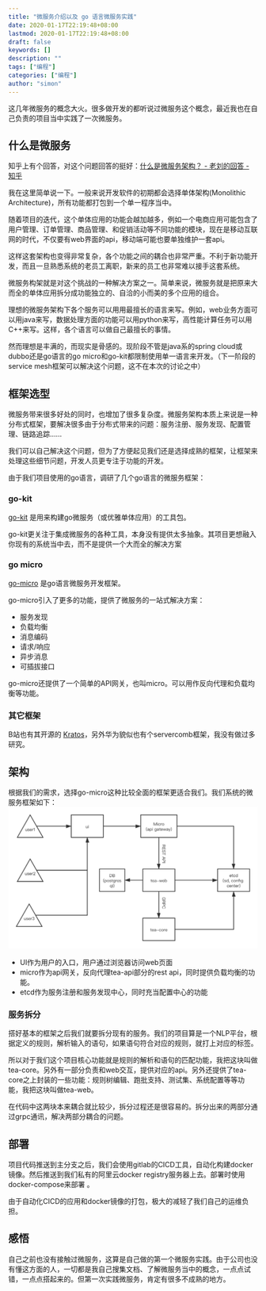 ```yaml
---
title: "微服务介绍以及 go 语言微服务实践"
date: 2020-01-17T22:19:48+08:00
lastmod: 2020-01-17T22:19:48+08:00
draft: false
keywords: []
description: ""
tags: ["编程"]
categories: ["编程"]
author: "simon"
---
```


这几年微服务的概念大火。很多做开发的都听说过微服务这个概念，最近我也在自己负责的项目当中实践了一次微服务。

## 什么是微服务

知乎上有个回答，对这个问题回答的挺好：[什么是微服务架构？ - 老刘的回答 - 知乎](https://www.zhihu.com/question/65502802/answer/802678798)

我在这里简单说一下。一般来说开发软件的初期都会选择单体架构(Monolithic Architecture)，所有功能都打包到一个单一程序当中。

随着项目的迭代，这个单体应用的功能会越加越多，例如一个电商应用可能包含了用户管理、订单管理、商品管理、和促销活动等不同功能的模块，现在是移动互联网的时代，不仅要有web界面的api，移动端可能也要单独维护一套api。

这样这套架构也变得非常复杂，各个功能之间的耦合也非常严重。不利于新功能开发，而且一旦熟悉系统的老员工离职，新来的员工也非常难以接手这套系统。

微服务构架就是对这个挑战的一种解决方案之一。简单来说，微服务就是把原来大而全的单体应用拆分成功能独立的、自洽的小而美的多个应用的组合。

理想的微服务架构下各个服务可以用用最擅长的语言来写。例如，web业务方面可以用java来写，数据处理方面的功能可以用python来写，高性能计算任务可以用C++来写。这样，各个语言可以做自己最擅长的事情。

然而理想是丰满的，而现实是骨感的。现阶段不管是java系的spring cloud或dubbo还是go语言的go micro和go-kit都限制使用单一语言来开发。（下一阶段的service mesh框架可以解决这个问题，这不在本次的讨论之中）

## 框架选型

微服务带来很多好处的同时，也增加了很多复杂度。微服务架构本质上来说是一种分布式框架，要解决很多由于分布式带来的问题：服务注册、服务发现、配置管理、链路追踪……

我们可以自己解决这个问题，但为了方便起见我们还是选择成熟的框架，让框架来处理这些细节问题，开发人员更专注于功能的开发。

由于我们项目使用的go语言，调研了几个go语言的微服务框架：

### go-kit

[go-kit](https://github.com/go-kit/kit) 是用来构建go微服务（或优雅单体应用）的工具包。

go-kit更关注于集成微服务的各种工具，本身没有提供太多抽象。其项目更想融入你现有的系统当中去，而不是提供一个大而全的解决方案

### go micro

[go-micro](https://github.com/micro/go-micro) 是go语言微服务开发框架。

go-micro引入了更多的功能，提供了微服务的一站式解决方案：

 * 服务发现
 * 负载均衡
 * 消息编码
 * 请求/响应
 * 异步消息
 * 可插拔接口

go-micro还提供了一个简单的API网关，也叫micro。可以用作反向代理和负载均衡等功能。

### 其它框架

B站也有其开源的 [Kratos](https://github.com/bilibili/kratos)，另外华为貌似也有个servercomb框架，我没有做过多研究。

## 架构

根据我们的需求，选择go-micro这种比较全面的框架更适合我们。我们系统的微服务框架如下：
![tea-arch](../../../../img/tea-arch.png)

* UI作为用户的入口，用户通过浏览器访问web页面
* micro作为api网关，反向代理tea-api部分的rest api，同时提供负载均衡的功能。
* etcd作为服务注册和服务发现中心，同时充当配置中心的功能

### 服务拆分
搭好基本的框架之后我们就要拆分现有的服务。我们的项目算是一个NLP平台，根据定义的规则，解析输入的语句，如果语句符合对应的规则，就打上对应的标签。

所以对于我们这个项目核心功能就是规则的解析和语句的匹配功能，我把这块叫做tea-core。另外有一部分负责和web交互，提供对应的api。另外还提供了tea-core之上封装的一些功能：规则树编辑、跑批支持、测试集、系统配置等等功能，我把这块叫做tea-web。

在代码中这两块本来耦合就比较少，拆分过程还是很容易的。拆分出来的两部分通过grpc通讯，解决两部分耦合的问题。


## 部署
项目代码推送到主分支之后，我们会使用gitlab的CICD工具，自动化构建docker镜像。然后推送到我们私有的阿里云docker registry服务器上去。部署时使用docker-compose来部署
。

由于自动化CICD的应用和docker镜像的打包，极大的减轻了我们自己的运维负担。

## 感悟

自己之前也没有接触过微服务，这算是自己做的第一个微服务实践。由于公司也没有懂这方面的人，一切都是我自己搜集文档、了解微服务当中的概念，一点点试错，一点点搭起来的。但第一次实践微服务，肯定有很多不成熟的地方。  

